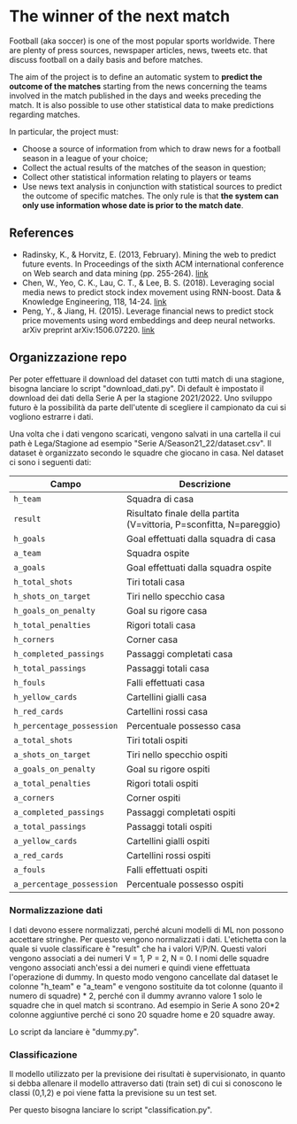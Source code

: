 # The winner of the next match
Football (aka soccer) is one of the most popular sports worldwide. There are plenty of press sources, newspaper articles, news, tweets etc. that discuss football on a daily basis and before matches.

The aim of the project is to define an automatic system to **predict the outcome of the matches** starting from the news concerning the teams involved in the match published in the days and weeks preceding the match. It is also possible to use other statistical data to make predictions regarding matches.

In particular, the project must:
- Choose a source of information from which to draw news for a football season in a league of your choice;
- Collect the actual results of the matches of the season in question;
- Collect other statistical information relating to players or teams
- Use news text analysis in conjunction with statistical sources to predict the outcome of specific matches. The only rule is that **the system can only use information whose date is prior to the match date**.

## References
* Radinsky, K., & Horvitz, E. (2013, February). Mining the web to predict future events. In Proceedings of the sixth ACM international conference on Web search and data mining (pp. 255-264). [link](https://dl.acm.org/doi/pdf/10.1145/2433396.2433431)
* Chen, W., Yeo, C. K., Lau, C. T., & Lee, B. S. (2018). Leveraging social media news to predict stock index movement using RNN-boost. Data & Knowledge Engineering, 118, 14-24. [link](https://www.sciencedirect.com/science/article/pii/S0169023X17305839)
* Peng, Y., & Jiang, H. (2015). Leverage financial news to predict stock price movements using word embeddings and deep neural networks. arXiv preprint arXiv:1506.07220. [link](https://arxiv.org/abs/1506.07220)


## Organizzazione repo
Per poter effettuare il download del dataset con tutti match di una stagione, bisogna lanciare lo script "download_dati.py". 
Di default è impostato il download dei dati della Serie A per la stagione 2021/2022.
Uno sviluppo futuro è la possibilità da parte dell'utente di scegliere il campionato da cui si vogliono estrarre i dati.

Una volta che i dati vengono scaricati, vengono salvati in una cartella il cui path è Lega/Stagione ad esempio "Serie A/Season21_22/dataset.csv".
Il dataset è organizzato secondo le squadre che giocano in casa.
Nel dataset ci sono i seguenti dati: 

Campo | Descrizione
--- | ---
`h_team` | Squadra di casa
`result` | Risultato finale della partita (V=vittoria, P=sconfitta, N=pareggio)
`h_goals` | Goal effettuati dalla squadra di casa
`a_team` | Squadra ospite
`a_goals` | Goal effettuati dalla squadra ospite
`h_total_shots` | Tiri totali casa
`h_shots_on_target` | Tiri nello specchio casa
`h_goals_on_penalty` | Goal su rigore casa
`h_total_penalties` | Rigori totali casa
`h_corners` | Corner casa
`h_completed_passings` | Passaggi completati casa
`h_total_passings` | Passaggi totali casa
`h_fouls` | Falli effettuati casa
`h_yellow_cards` | Cartellini gialli casa
`h_red_cards` | Cartellini rossi casa
`h_percentage_possession` | Percentuale possesso casa
`a_total_shots` | Tiri totali ospiti
`a_shots_on_target` | Tiri nello specchio ospiti
`a_goals_on_penalty` | Goal su rigore ospiti
`a_total_penalties` | Rigori totali ospiti
`a_corners` | Corner ospiti
`a_completed_passings` | Passaggi completati ospiti
`a_total_passings` | Passaggi totali ospiti
`a_yellow_cards` | Cartellini gialli ospiti
`a_red_cards` | Cartellini rossi ospiti
`a_fouls` | Falli effettuati ospiti
`a_percentage_possession` | Percentuale possesso ospiti

### Normalizzazione dati
I dati devono essere normalizzati, perché alcuni modelli di ML non possono accettare stringhe. Per questo vengono normalizzati i dati.
L'etichetta con la quale si vuole classificare è "result" che ha i valori V/P/N. 
Questi valori vengono associati a dei numeri V = 1, P = 2, N = 0. 
I nomi delle squadre vengono associati anch'essi a dei numeri e quindi viene effettuata l'operazione di dummy.
In questo modo vengono cancellate dal dataset le colonne "h_team" e "a_team" e vengono sostituite da tot colonne (quanto il numero di squadre) * 2, perché con il dummy avranno valore 1 solo le squadre che in quel match si scontrano. 
Ad esempio in Serie A sono 20*2 colonne aggiuntive perché ci sono 20 squadre home e 20 squadre away.

Lo script da lanciare è "dummy.py".

### Classificazione
Il modello utilizzato per la previsione dei risultati è supervisionato, in quanto si debba allenare il modello attraverso dati (train set) di cui si conoscono le classi (0,1,2) e poi viene fatta la previsione su un test set. 

Per questo bisogna lanciare lo script "classification.py". 
